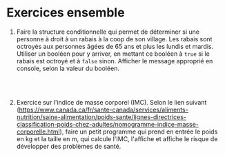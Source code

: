 # Exercices ensemble

1. Faire la structure conditionnelle qui permet de déterminer si une personne à droit à un rabais à la coop de son village. Les rabais sont octroyés aux personnes âgées de 65 ans et plus les lundis et mardis. Utiliser un booléen pour y arriver, en mettant ce booléen à `true` si le rabais est octroyé et à `false` sinon. Afficher le message approprié en console, selon la valeur du booléen.
<br>
<br>

2. Exercice sur l'indice de masse corporel (IMC). Selon le lien suivant (https://www.canada.ca/fr/sante-canada/services/aliments-nutrition/saine-alimentation/poids-sante/lignes-directrices-classification-poids-chez-adultes/nomogramme-indice-masse-corporelle.html), faire un petit programme qui prend en entrée le poids en kg et la taille en m, qui calcule l'IMC, l'affiche et affiche le risque de développer des problèmes de santé.